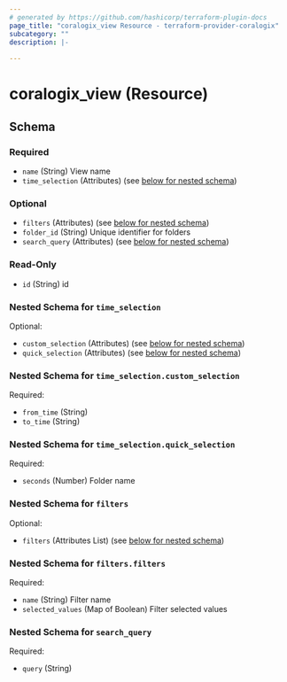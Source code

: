 ```yaml
---
# generated by https://github.com/hashicorp/terraform-plugin-docs
page_title: "coralogix_view Resource - terraform-provider-coralogix"
subcategory: ""
description: |-
  
---
```


# coralogix_view (Resource)





<!-- schema generated by tfplugindocs -->
## Schema

### Required

- `name` (String) View name
- `time_selection` (Attributes) (see [below for nested schema](#nestedatt--time_selection))

### Optional

- `filters` (Attributes) (see [below for nested schema](#nestedatt--filters))
- `folder_id` (String) Unique identifier for folders
- `search_query` (Attributes) (see [below for nested schema](#nestedatt--search_query))

### Read-Only

- `id` (String) id

<a id="nestedatt--time_selection"></a>
### Nested Schema for `time_selection`

Optional:

- `custom_selection` (Attributes) (see [below for nested schema](#nestedatt--time_selection--custom_selection))
- `quick_selection` (Attributes) (see [below for nested schema](#nestedatt--time_selection--quick_selection))

<a id="nestedatt--time_selection--custom_selection"></a>
### Nested Schema for `time_selection.custom_selection`

Required:

- `from_time` (String)
- `to_time` (String)


<a id="nestedatt--time_selection--quick_selection"></a>
### Nested Schema for `time_selection.quick_selection`

Required:

- `seconds` (Number) Folder name



<a id="nestedatt--filters"></a>
### Nested Schema for `filters`

Optional:

- `filters` (Attributes List) (see [below for nested schema](#nestedatt--filters--filters))

<a id="nestedatt--filters--filters"></a>
### Nested Schema for `filters.filters`

Required:

- `name` (String) Filter name
- `selected_values` (Map of Boolean) Filter selected values



<a id="nestedatt--search_query"></a>
### Nested Schema for `search_query`

Required:

- `query` (String)
